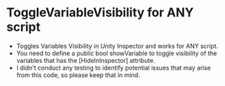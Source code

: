 # ToggleVariableVisibility for ANY script

- Toggles Variables Visibility in Unity Inspector and works for ANY script.
- You need to define a public bool showVariable to toggle visibility of the variables that has the [HideInInspector] attribute.
- I didn't conduct any testing to identify potential issues that may arise from this code, so please keep that in mind.
